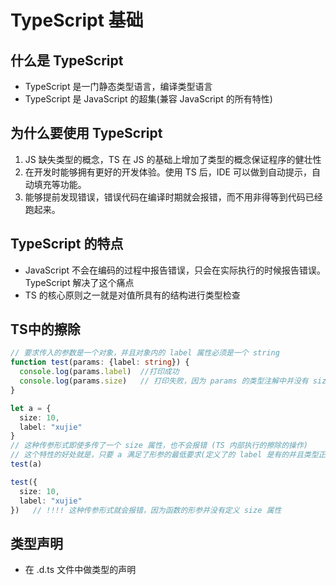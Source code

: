 <!--
 * @Author: xujie 1607526161@qq.com
 * @Date: 2022-12-11 16:35:17
 * @LastEditors: x09898 coder_xujie@163.com
 * @FilePath: \HTML-CSS-Javascript-\Node.js学习\TypeScript教程\笔记\TS基础.md
 * @Description: 
-->
# TypeScript 基础

## 什么是 TypeScript

* TypeScript 是一门静态类型语言，编译类型语言
* TypeScript 是 JavaScript 的超集(兼容 JavaScript 的所有特性)

## 为什么要使用 TypeScript

1. JS 缺失类型的概念，TS 在 JS 的基础上增加了类型的概念保证程序的健壮性
2. 在开发时能够拥有更好的开发体验。使用 TS 后，IDE 可以做到自动提示，自动填充等功能。
3. 能够提前发现错误，错误代码在编译时期就会报错，而不用非得等到代码已经跑起来。
  
## TypeScript 的特点

* JavaScript 不会在编码的过程中报告错误，只会在实际执行的时候报告错误。TypeScript 解决了这个痛点
* TS 的核心原则之一就是对值所具有的结构进行类型检查

## TS中的擦除

```ts
// 要求传入的参数是一个对象，并且对象内的 label 属性必须是一个 string
function test(params: {label: string}) {
  console.log(params.label)  //打印成功
  console.log(params.size)   // 打印失败，因为 params 的类型注解中并没有 size 属性
}

let a = {
  size: 10,
  label: "xujie"
}
// 这种传参形式即使多传了一个 size 属性，也不会报错 (TS 内部执行的擦除的操作)
// 这个特性的好处就是，只要 a 满足了形参的最低要求(定义了的 label 是有的并且类型正确)就可以当做实参传进去，否则的话还得再处理一遍将多余的 size 手动去掉
test(a)  

test({
  size: 10,
  label: "xujie"
})   // !!!! 这种传参形式就会报错，因为函数的形参并没有定义 size 属性
```

## 类型声明

* 在 .d.ts 文件中做类型的声明
